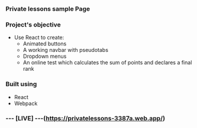 ### Private lessons sample Page

### Project's objective

- Use React to create:
  - Animated buttons
  - A working navbar with pseudotabs
  - Dropdown menus
  - An online test which calculates the sum of points and declares a final rank

### Built using

- React
- Webpack

### --- [LIVE] ---(https://privatelessons-3387a.web.app/)


